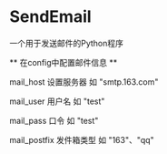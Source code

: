 # SendEmail #

一个用于发送邮件的Python程序

** 在config中配置邮件信息 **

  mail_host 设置服务器 如 "smtp.163.com"
  
  mail_user 用户名 如 "test"
  
  mail_pass 口令 如 "test"
  
  mail_postfix 发件箱类型 如 "163"、"qq"
